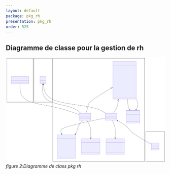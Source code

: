 ```yaml
---
layout: default
package: pkg_rh
presentation: pkg_rh
order: 525
---
```


## Diagramme de classe pour la gestion de rh

![Diagramme de class pour la gestion de rh](../../../docs/diagrammes/pkg_rh/classes_pkg_rh.svg)*figure 2:Diagramme de class pkg rh*



